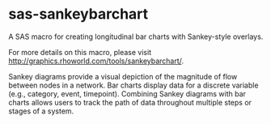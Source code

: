 # sas-sankeybarchart
A SAS macro for creating longitudinal bar charts with Sankey-style overlays.

For more details on this macro, please visit http://graphics.rhoworld.com/tools/sankeybarchart/. 

Sankey diagrams provide a visual depiction of the magnitude of flow between nodes in a network. Bar charts display data for a discrete variable (e.g., category, event, timepoint). Combining Sankey diagrams with bar charts allows users to track the path of data throughout multiple steps or stages of a system. 
